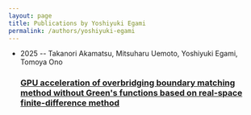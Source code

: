 ```yaml
---
layout: page
title: Publications by Yoshiyuki Egami
permalink: /authors/yoshiyuki-egami
---
```


<ul class="post-list">
<li><span class='post-meta'>2025 -- Takanori Akamatsu, Mitsuharu Uemoto, Yoshiyuki Egami, Tomoya Ono</span><h3><a class='post-link' href="{{ site.baseurl }}/gpu-acceleration-of-overbridging-boundary-matching-method-without-green-s-functions-based-on-real-space-finite-difference-method">GPU acceleration of overbridging boundary matching method without Green's functions based on real-space finite-difference method</a></h3></li>

</ul>
